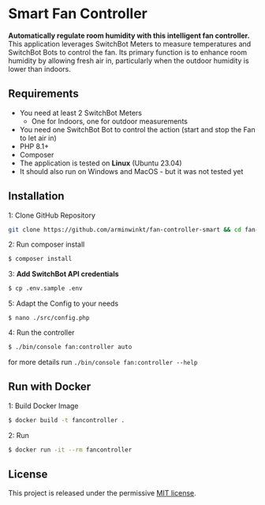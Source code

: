 # Smart Fan Controller

**Automatically regulate room humidity with this intelligent fan controller.**  
This application leverages SwitchBot Meters to measure temperatures and SwitchBot Bots to control the fan. Its primary function is to enhance room humidity by allowing fresh air in, particularly when the outdoor humidity is lower than indoors.

## Requirements

- You need at least 2 SwitchBot Meters
   - One for Indoors, one for outdoor measurements
- You need one SwitchBot Bot to control the action (start and stop the Fan to let air in)
- PHP 8.1+
- Composer
- The application is tested on **Linux** (Ubuntu 23.04)
- It should also run on Windows and MacOS - but it was not tested yet

## Installation

1: Clone GitHub Repository
```bash
git clone https://github.com/arminwinkt/fan-controller-smart && cd fan-controller-smart
```

2: Run composer install
```bash
$ composer install
```

3: **Add SwitchBot API credentials**
```bash
$ cp .env.sample .env
```

5: Adapt the Config to your needs
```
$ nano ./src/config.php
```

4: Run the controller
```bash
$ ./bin/console fan:controller auto
``` 
for more details run `./bin/console fan:controller --help`


## Run with Docker

1: Build Docker Image
```bash
$ docker build -t fancontroller .
```

2: Run
```bash
$ docker run -it --rm fancontroller
```


## License

This project is released under the permissive [MIT license](LICENSE.md).
